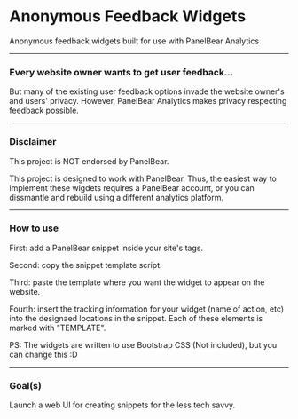 # Anonymous Feedback Widgets
Anonymous feedback widgets built for use with PanelBear Analytics

---

### Every website owner wants to get user feedback...

But many of the existing user feedback options invade the website owner's and users' privacy. However, PanelBear Analytics makes privacy respecting feedback possible.

---

### Disclaimer

This project is NOT endorsed by PanelBear.

This project is designed to work with PanelBear. Thus, the easiest way to implement these wigdets requires a PanelBear account, or you can dissmantle and rebuild using a different analytics platform.

---

### How to use

First: add a PanelBear snippet inside your site's <head></head> tags.

Second: copy the snippet template script.

Third: paste the template where you want the widget to appear on the website.

Fourth: insert the tracking information for your widget (name of action, etc) into the designaed locations in the snippet. Each of these elements is marked with "TEMPLATE".

PS: The widgets are written to use Bootstrap CSS (Not included), but you can change this :D

---

### Goal(s)

Launch a web UI for creating snippets for the less tech savvy.
